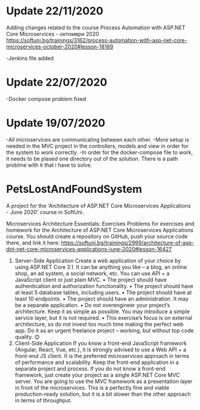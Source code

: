 # Update 22/11/2020
Adding changes related to the course Process Automation with ASP.NET Core Microservices - октомври 2020
https://softuni.bg/trainings/3162/process-automation-with-asp-net-core-microservices-october-2020#lesson-18169

-Jenkins file added
# Update 22/07/2020
-Docker compose problem fixed
# Update 19/07/2020
-All microservices are communicating between each other.
-More setup is needed in the MVC project in the controllers, models and view in order for the system to work correctly.
-In order for the docker-compose file to work, it needs to be plased one directory out of the solution. There is a path problme with it that i have to solve.

# PetsLostAndFoundSystem
A project for the 'Architecture of ASP.NET Core Microservices Applications - June 2020' course in SoftUni.

Microservices Architecture Essentials: Exercises
Problems for exercises and homework for the Architecture of ASP.NET Core Microservices Applications course.
You should create a repository on GitHub, push your source code there, and link it here: 
https://softuni.bg/trainings/2999/architecture-of-asp-dot-net-core-microservices-applications-june-2020#lesson-16427
1.	Server-Side Application
Create a web application of your choice by using ASP.NET Core 3.1. It can be anything you like – a blog, an online shop, an ad system, a social network, etc. You can use API + a JavaScript client or just plain MVC. 
•	The project should have authentication and authorization functionality.
•	The project should have at least 5 database tables, including users. 
•	The project should have at least 10 endpoints.
•	The project should have an administration. It may be a separate application.
•	Do not overengineer your project’s architecture. Keep it as simple as possible. You may introduce a simple service layer, but it is not required. 
•	This exercise’s focus is on external architecture, so do not invest too much time making the perfect web app. Do it as an urgent freelance project – working, but without top code quality. 😊
2.	Client-Side Application
If you know a front-end JavaScript framework (Angular, React, Vue, etc.), it is strongly advised to use a Web API + a front-end JS client. It is the preferred microservices approach in terms of performance and scalability. Keep the front-end application in a separate project and process. If you do not know a front-end framework, just create your project as a single ASP.NET Core MVC server. You are going to use the MVC framework as a presentation layer in front of the microservices. This is a perfectly fine and viable production-ready solution, but it is a bit slower than the other approach in terms of throughput.
